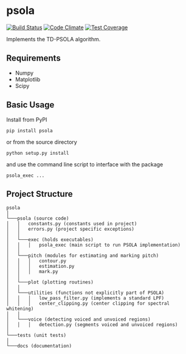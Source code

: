 psola
=====

<!--[![Inline docs](http://inch-ci.org/github/{ORG-or-USERNAME}/{REPO-NAME}.svg?branch=master)](http://inch-ci.org/github/{ORG-or-USERNAME}/{REPO-NAME})-->
[![Build Status](https://travis-ci.org/jcreinhold/psola.png?branch=master)](https://travis-ci.org/jcreinhold/psola)
[![Code Climate](https://codeclimate.com/github/jcreinhold/psola/badges/gpa.svg)](https://codeclimate.com/github/jcreinhold/psola)
[![Test Coverage](https://codeclimate.com/github/jcreinhold/psola/badges/coverage.svg)](https://codeclimate.com/github/jcreinhold/psola/coverage)

Implements the TD-PSOLA algorithm.


Requirements
------------
- Numpy
- Matplotlib
- Scipy


Basic Usage
-----------

Install from PyPI

    pip install psola

or from the source directory

    python setup.py install

and use the command line script to interface with the package

    psola_exec ...
    
Project Structure
-----------------
```
psola
│
└───psola (source code)
│   │   constants.py (constants used in project)
│   │   errors.py (project specific exceptions)
│   │   
│   └───exec (holds executables)
│   │   │   psola_exec (main script to run PSOLA implementation)
│   │   
│   └───pitch (modules for estimating and marking pitch)
│   │   │   contour.py
│   │   │   estimation.py 
│   │   │   mark.py
│   │
│   └───plot (plotting routines)
│   │
│   └───utilities (functions not explicitly part of PSOLA)
│   │   │   low_pass_filter.py (implements a standard LPF)
│   │   │   center_clipping.py (center clipping for spectral whitening)
│   │
│   └───voice (detecting voiced and unvoiced regions)
│   │   │   detection.py (segments voiced and unvoiced regions)
│
└───tests (unit tests)
│   
└───docs (documentation)
```
